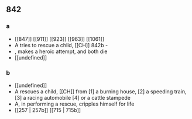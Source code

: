 ## 842
### a
- [[847]] [[911]] [[923]] [[963]] [[1061]] 
- A tries to rescue a child, [[CH]] 842b -
- , makes a heroic attempt, and both die
- [[undefined]] 

### b
- [[undefined]] 
- A rescues a child, [[CH]] from [1] a burning house, [2] a speeding train, [3] a racing automobile [4] or a cattle stampede
- A, in performing a rescue, cripples himself for life
- [[257 | 257b]] [[715 | 715b]] 

